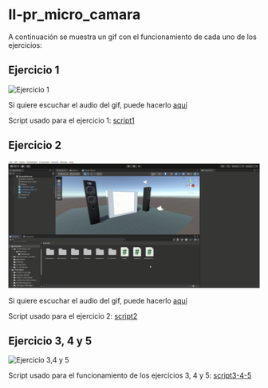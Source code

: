 # II-pr_micro_camara

A continuación se muestra un gif con el funcionamiento de cada uno de los ejercicios:

## Ejercicio 1

![Ejercicio 1](gifs/ejercicio1.gif)

Si quiere escuchar el audio del gif, puede hacerlo [aquí](video/ejercicio1.mp4)

Script usado para el ejercicio 1: [script1](scripts/touch_spider.cs)

## Ejercicio 2

![Ejercicio 2](gifs/ejercicio2.gif)

Si quiere escuchar el audio del gif, puede hacerlo [aquí](video/ejercicio2.mp4)

Script usado para el ejercicio 2: [script2](scripts/audio.cs)

## Ejercicio 3, 4 y 5

![Ejercicio 3,4 y 5](gifs/ejercicio345.gif)

Script usado para el funcionamiento de los ejercicios 3, 4 y 5: [script3-4-5](scripts/camera.cs)

